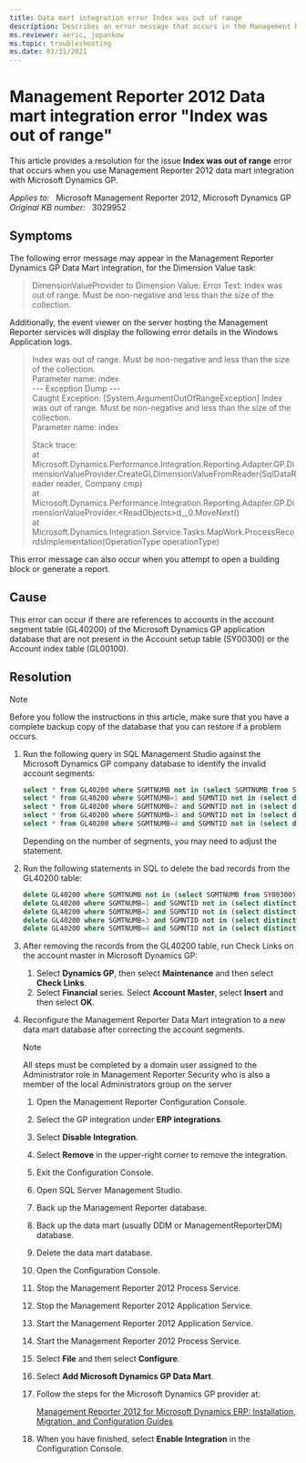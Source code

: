 ```yaml
---
title: Data mart integration error Index was out of range
description: Describes an error message that occurs in the Management Reporter 2012 data mart integration with Microsoft Dynamics GP. Provides a resolution.
ms.reviewer: aeric, jopankow
ms.topic: troubleshooting
ms.date: 03/31/2021
---
```

# Management Reporter 2012 Data mart integration error "Index was out of range"

This article provides a resolution for the issue **Index was out of range** error that occurs when you use Management Reporter 2012 data mart integration with Microsoft Dynamics GP.

_Applies to:_ &nbsp; Microsoft Management Reporter 2012, Microsoft Dynamics GP  
_Original KB number:_ &nbsp; 3029952

## Symptoms

The following error message may appear in the Management Reporter Dynamics GP Data Mart integration, for the Dimension Value task:

> DimensionValueProvider to Dimension Value: Error Text: Index was out of range. Must be non-negative and less than the size of the collection.

Additionally, the event viewer on the server hosting the Management Reporter services will display the following error details in the Windows Application logs.

> Index was out of range. Must be non-negative and less than the size of the collection.  
Parameter name: index  
--- Exception Dump ---  
Caught Exception: [System.ArgumentOutOfRangeException] Index was out of range. Must be non-negative and less than the size of the collection.  
Parameter name: index
>
> Stack trace:  
 at Microsoft.Dynamics.Performance.Integration.Reporting.Adapter.GP.DimensionValueProvider.CreateGLDimensionValueFromReader(SqlDataReader reader, Company cmp)  
 at Microsoft.Dynamics.Performance.Integration.Reporting.Adapter.GP.DimensionValueProvider.\<ReadObjects>d__0.MoveNext()  
 at Microsoft.Dynamics.Integration.Service.Tasks.MapWork.ProcessRecordsImplementation(OperationType operationType)

This error message can also occur when you attempt to open a building block or generate a report.

## Cause

This error can occur if there are references to accounts in the account segment table (GL40200) of the Microsoft Dynamics GP application database that are not present in the Account setup table (SY00300) or the Account index table (GL00100).

## Resolution

> [!NOTE]
> Before you follow the instructions in this article, make sure that you have a complete backup copy of the database that you can restore if a problem occurs.

1. Run the following query in SQL Management Studio against the Microsoft Dynamics GP company database to identify the invalid account segments:

    ```sql
    select * from GL40200 where SGMTNUMB not in (select SGMTNUMB from SY00300)
    select * from GL40200 where SGMTNUMB=1 and SGMNTID not in (select distinct ACTNUMBR_1 from GL00100)
    select * from GL40200 where SGMTNUMB=2 and SGMNTID not in (select distinct ACTNUMBR_2 from GL00100)
    select * from GL40200 where SGMTNUMB=3 and SGMNTID not in (select distinct ACTNUMBR_3 from GL00100)
    select * from GL40200 where SGMTNUMB=4 and SGMNTID not in (select distinct ACTNUMBR_4 from GL00100)
    ```

    Depending on the number of segments, you may need to adjust the statement.

2. Run the following statements in SQL to delete the bad records from the GL40200 table:

    ```sql
    delete GL40200 where SGMTNUMB not in (select SGMTNUMB from SY00300)
    delete GL40200 where SGMTNUMB=1 and SGMNTID not in (select distinct ACTNUMBR_1 from GL00100)
    delete GL40200 where SGMTNUMB=2 and SGMNTID not in (select distinct ACTNUMBR_2 from GL00100)
    delete GL40200 where SGMTNUMB=3 and SGMNTID not in (select distinct ACTNUMBR_3 from GL00100)
    delete GL40200 where SGMTNUMB=4 and SGMNTID not in (select distinct ACTNUMBR_4 from GL00100)
    ```

3. After removing the records from the GL40200 table, run Check Links on the account master in Microsoft Dynamics GP:

    1. Select **Dynamics GP**, then select **Maintenance** and then select **Check Links**.
    2. Select **Financial** series. Select **Account Master**, select **Insert** and then select **OK**.

4. Reconfigure the Management Reporter Data Mart integration to a new data mart database after correcting the account segments.

    > [!NOTE]
    > All steps must be completed by a domain user assigned to the Administrator role in Management Reporter Security who is also a member of the local Administrators group on the server

    1. Open the Management Reporter Configuration Console.
    2. Select the GP integration under **ERP integrations**.
    3. Select **Disable Integration**.
    4. Select **Remove** in the upper-right corner to remove the integration.
    5. Exit the Configuration Console.
    6. Open SQL Server Management Studio.
    7. Back up the Management Reporter database.
    8. Back up the data mart (usually DDM or ManagementReporterDM) database.
    9. Delete the data mart database.
    10. Open the Configuration Console.
    11. Stop the Management Reporter 2012 Process Service.
    12. Stop the Management Reporter 2012 Application Service.
    13. Start the Management Reporter 2012 Application Service.
    14. Start the Management Reporter 2012 Process Service.
    15. Select **File** and then select **Configure**.
    16. Select **Add Microsoft Dynamics GP Data Mart**.
    17. Follow the steps for the Microsoft Dynamics GP provider at:

        [Management Reporter 2012 for Microsoft Dynamics ERP: Installation, Migration, and Configuration Guides](https://www.microsoft.com/download/details.aspx?displaylang=en&id=5916)

   18. When you have finished, select **Enable Integration** in the Configuration Console.
